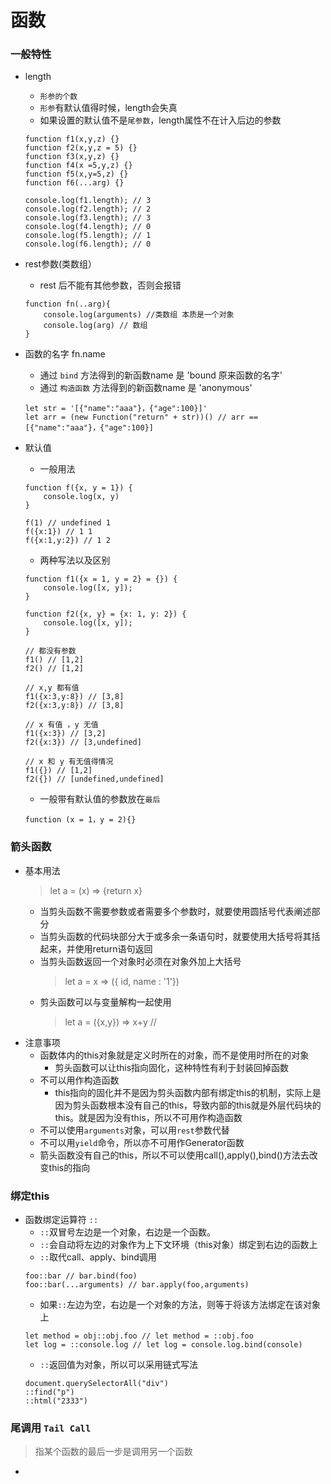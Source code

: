 # 函数
### 一般特性
* length
    * `形参的个数`
    * `形参`有默认值得时候，length会失真
    * 如果设置的默认值不是`尾参数`，length属性不在计入后边的参数
    ```
    function f1(x,y,z) {}
    function f2(x,y,z = 5) {}
    function f3(x,y,z) {}
    function f4(x =5,y,z) {}
    function f5(x,y=5,z) {}
    function f6(...arg) {}

    console.log(f1.length); // 3
    console.log(f2.length); // 2
    console.log(f3.length); // 3
    console.log(f4.length); // 0
    console.log(f5.length); // 1
    console.log(f6.length); // 0
    ```

* rest参数(类数组）
    * rest 后不能有其他参数，否则会报错
    ```
    function fn(..arg){
        console.log(arguments) //类数组 本质是一个对象
        console.log(arg) // 数组
    }
    ```

* 函数的名字 fn.name
    * 通过 `bind` 方法得到的新函数name 是 'bound 原来函数的名字'
    * 通过 `构造函数` 方法得到的新函数name 是 'anonymous'
    ```
    let str = '[{"name":"aaa"}，{"age":100}]'
    let arr = (new Function("return" + str))() // arr == [{"name":"aaa"}，{"age":100}]
    ```

* 默认值
    * 一般用法
    ```
    function f({x, y = 1}) {
        console.log(x, y)
    }

    f(1) // undefined 1
    f({x:1}) // 1 1
    f({x:1,y:2}) // 1 2
    ```
    * 两种写法以及区别
    ```
    function f1({x = 1, y = 2} = {}) {
        console.log([x, y]);
    }

    function f2({x, y} = {x: 1, y: 2}) {
        console.log([x, y]);
    }

    // 都没有参数
    f1() // [1,2]
    f2() // [1,2]

    // x,y 都有值
    f1({x:3,y:8}) // [3,8]
    f2({x:3,y:8}) // [3,8]

    // x 有值 ，y 无值
    f1({x:3}) // [3,2]
    f2({x:3}) // [3,undefined]

    // x 和 y 有无值得情况
    f1({}) // [1,2]
    f2({}) // [undefined,undefined]
    ```

    * 一般带有默认值的参数放在`最后`
    ```
    function (x = 1，y = 2){}
    ```
### 箭头函数
* 基本用法
    > let a = (x) => {return x}
    * 当剪头函数不需要参数或者需要多个参数时，就要使用圆括号代表阐述部分
    * 当剪头函数的代码块部分大于或多余一条语句时，就要使用大括号将其括起来，并使用return语句返回
    * 当剪头函数返回一个对象时必须在对象外加上大括号
        >  let a = x => ({ id, name : '1'})
    * 剪头函数可以与变量解构一起使用
        > let a = ({x,y}) => x+y //
* 注意事项
    * 函数体内的this对象就是定义时所在的对象，而不是使用时所在的对象
        * 剪头函数可以让this指向固化，这种特性有利于封装回掉函数
    * 不可以用作构造函数
        * this指向的固化并不是因为剪头函数内部有绑定this的机制，实际上是因为剪头函数根本没有自己的this，导致内部的this就是外层代码块的this。就是因为没有this，所以不可用作构造函数
    * 不可以使用`arguments`对象，可以用`rest`参数代替
    * 不可以用`yield`命令，所以亦不可用作Generator函数
    * 箭头函数没有自己的this，所以不可以使用call(),apply(),bind()方法去改变this的指向

### 绑定this
* 函数绑定运算符 `::`
    * `::`双冒号左边是一个对象，右边是一个函数。
    * `::`会自动将左边的对象作为上下文环境（this对象）绑定到右边的函数上
    * `::`取代call、apply、bind调用
    ```
    foo::bar // bar.bind(foo)
    foo::bar(...arguments) // bar.apply(foo,arguments)
    ```
    * 如果`::`左边为空，右边是一个对象的方法，则等于将该方法绑定在该对象上
    ```
    let method = obj::obj.foo // let method = ::obj.foo
    let log = ::console.log // let log = console.log.bind(console)
    ```
    * `::`返回值为对象，所以可以采用链式写法
    ```
    document.querySelectorAll("div")
    ::find("p")
    ::html("2333")
    ```
### 尾调用 `Tail Call`
> 指某个函数的最后一步是调用另一个函数
*
